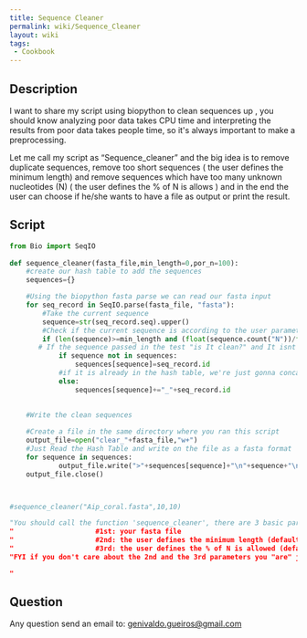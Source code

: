 ```yaml
---
title: Sequence Cleaner
permalink: wiki/Sequence_Cleaner
layout: wiki
tags:
 - Cookbook
---
```


Description
-----------

I want to share my script using biopython to clean sequences up , you
should know analyzing poor data takes CPU time and interpreting the
results from poor data takes people time, so it's always important to
make a preprocessing.

Let me call my script as “Sequence\_cleaner” and the big idea is to
remove duplicate sequences, remove too short sequences ( the user
defines the minimum length) and remove sequences which have too many
unknown nucleotides (N) ( the user defines the % of N is allows ) and in
the end the user can choose if he/she wants to have a file as output or
print the result.

Script
------

``` python
from Bio import SeqIO
 
def sequence_cleaner(fasta_file,min_length=0,por_n=100):
    #create our hash table to add the sequences
    sequences={}

    #Using the biopython fasta parse we can read our fasta input
    for seq_record in SeqIO.parse(fasta_file, "fasta"):
        #Take the current sequence
        sequence=str(seq_record.seq).upper()
        #Check if the current sequence is according to the user parameters
        if (len(sequence)>=min_length and (float(sequence.count("N"))/float(len(sequence)))*100<=por_n):
       # If the sequence passed in the test "is It clean?" and It isnt in the hash table , the sequence and Its id are going to be in the hash
            if sequence not in sequences:
                sequences[sequence]=seq_record.id
            #if it is already in the hash table, we're just gonna concatenate the ID of the current sequence to another one that is already in the hash table
            else:
                sequences[sequence]+="_"+seq_record.id

            
    #Write the clean sequences
                
    #Create a file in the same directory where you ran this script
    output_file=open("clear_"+fasta_file,"w+")
    #Just Read the Hash Table and write on the file as a fasta format
    for sequence in sequences:
            output_file.write(">"+sequences[sequence]+"\n"+sequence+"\n")
    output_file.close()



#sequence_cleaner("Aip_coral.fasta",10,10)

"You should call the function 'sequence_cleaner', there are 3 basic parameters:
"                    #1st: your fasta file 
"                    #2nd: the user defines the minimum length (default value 0 ( It means you don't have to care about the minimum lenght)
"                    #3rd: the user defines the % of N is allowed (default value 100 ( It means  you dont care to 'N' in your sequences))
"FYI if you don't care about the 2nd and the 3rd parameters you "are" just gonna remove the duplicate sequences

"
```

Question
--------

Any question send an email to: genivaldo.gueiros@gmail.com
